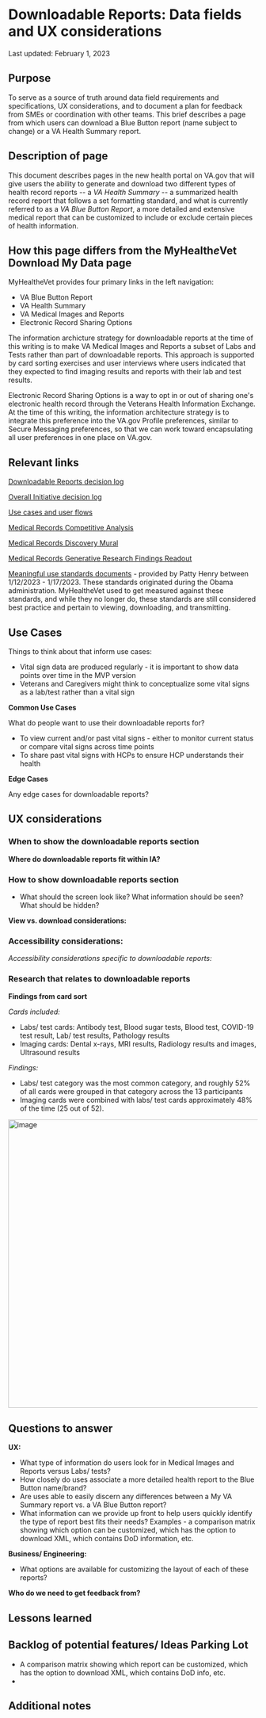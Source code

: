 # Downloadable Reports: Data fields and UX considerations

Last updated: February 1, 2023

## Purpose
To serve as a source of truth around data field requirements and specifications, UX considerations, and to document a plan for feedback from SMEs or coordination with other teams. This brief describes a page from which users can download a Blue Button report (name subject to change) or a VA Health Summary report.

## Description of page
This document describes pages in the new health portal on VA.gov that will give users the ability to generate and download two different types of health record reports -- a *VA Health Summary* -- a summarized health record report that follows a set formatting standard, and what is currently referred to as a *VA Blue Button Report*, a more detailed and extensive medical report that can be customized to include or exclude certain pieces of health information.

## How this page differs from the MyHealth*e*Vet Download My Data page
MyHealtheVet provides four primary links in the left navigation:
- VA Blue Button Report
- VA Health Summary
- VA Medical Images and Reports 
- Electronic Record Sharing Options

The information archicture strategy for downloadable reports at the time of this writing is to make VA Medical Images and Reports a subset of Labs and Tests rather than part of downloadable reports.  This approach is supported by card sorting exercises and user interviews where users indicated that they expected to find imaging results and reports with their lab and test results.

Electronic Record Sharing Options is a way to opt in or out of sharing one's electronic health record through the Veterans Health Information Exchange.   At the time of this writing, the information architecture strategy is to integrate this preference into the VA.gov Profile preferences, similar to Secure Messaging preferences, so that we can work toward encapsulating all user preferences in one place on VA.gov.

## Relevant links
[Downloadable Reports decision log](https://github.com/department-of-veterans-affairs/va.gov-team/blob/master/products/health-care/digital-health-modernization/mhv-to-va.gov/downloadable-reports/decision-log.md)

[Overall Initiative decision log](https://github.com/department-of-veterans-affairs/va.gov-team/blob/master/products/health-care/digital-health-modernization/mhv-to-va.gov/decision-log.md)

[Use cases and user flows](https://app.mural.co/t/departmentofveteransaffairs9999/m/departmentofveteransaffairs9999/1670275244338/a7ecd52750cd539d1fceea40b1879336b8a339d2?invited=true&sender=u7de68ed54bc434b67b630908)

[Medical Records Competitive Analysis](https://app.mural.co/t/departmentofveteransaffairs9999/m/departmentofveteransaffairs9999/1659473055858/08b0e54ba40761f0893fc1c13454882a645e47ff?wid=0-1663621688531&sender=u7de68ed54bc434b67b630908)

[Medical Records Discovery Mural](https://app.mural.co/t/departmentofveteransaffairs9999/m/departmentofveteransaffairs9999/1661955319813/0edab3b186f83ecf243781fd24de5fc683a52266?sender=u7de68ed54bc434b67b630908)

[Medical Records Generative Research Findings Readout](https://github.com/department-of-veterans-affairs/va.gov-team/blob/master/products/health-care/digital-health-modernization/mhv-to-va.gov/medical-records/research/2022-10_Generative-research/2022-11-medical-records-readout.md)

[Meaningful use standards documents](https://github.com/department-of-veterans-affairs/va.gov-team/tree/master/products/health-care/digital-health-modernization/mhv-to-va.gov/medical-records/assets/meaningful-use-standards) - provided by Patty Henry between 1/12/2023 - 1/17/2023.  These standards originated during the Obama administration. MyHealtheVet used to get measured against these standards, and while they no longer do, these standards are still considered best practice and pertain to viewing, downloading, and transmitting.



## Use Cases

Things to think about that inform use cases: 
- Vital sign data are produced regularly - it is important to show data points over time in the MVP version
- Veterans and Caregivers might think to conceptualize some vital signs as a lab/test rather than a vital sign

**Common Use Cases**

What do people want to use their downloadable reports for? 
- To view current and/or past vital signs - either to monitor current status or compare vital signs across time points
- To share past vital signs with HCPs to ensure HCP understands their health 

**Edge Cases**

Any edge cases for downloadable reports?

## UX considerations

### When to show the downloadable reports section


**Where do downloadable reports fit within IA?**



### How to show downloadable reports section
- What should the screen look like? What information should be seen? What should be hidden? 



**View vs. download considerations:**


### Accessibility considerations:

_Accessibility considerations specific to downloadable reports:_


### Research that relates to downloadable reports

**Findings from card sort**

_Cards included:_ 
  - Labs/ test cards: Antibody test, Blood sugar tests, Blood test, COVID-19 test result, Lab/ test results, Pathology results
  - Imaging cards: Dental x-rays, MRI results, Radiology results and images, Ultrasound results

_Findings:_
- Labs/ test category was the most common category, and roughly 52% of all cards were grouped in that category across the 13 participants
- Imaging cards were combined with labs/ test cards approximately 48% of the time (25 out of 52). 

<img width="582" alt="image" src="https://user-images.githubusercontent.com/100814257/209881121-cf7dca80-8ea5-43fb-9398-c318764c6d21.png">

## Questions to answer

**UX:** 
- What type of information do users look for in Medical Images and Reports versus Labs/ tests? 
- How closely do uses associate a more detailed health report to the Blue Button name/brand?
- Are uses able to easily discern any differences between a My VA Summary report vs. a VA Blue Button report?
- What information can we provide up front to help users quickly identify the type of report best fits their needs?  Examples - a comparison matrix showing which option can be customized, which has the option to download XML, which contains DoD information, etc.

**Business/ Engineering:** 
- What options are available for customizing the layout of each of these reports?
    

**Who do we need to get feedback from?**


## Lessons learned


## Backlog of potential features/ Ideas Parking Lot
- A comparison matrix showing which report can be customized, which has the option to download XML, which contains DoD info, etc.
- 

## Additional notes

